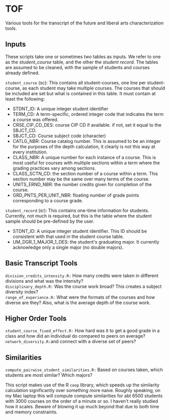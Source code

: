 # TOF
Various tools for the transcript of the future and liberal arts characterization tools.

## Inputs
These scripts take one or sometimes two tables as inputs. We refer to one as the *student_course* table, and the other the *student record*. The tables are assumed to be cleaned, with the sample of students and courses already defined.

`student_course` (sc): This contains all student-courses, one line per student-course, as each student may take multiple courses. The courses that should be included are set but what is contained in this table. It must contain at least the following:
* STDNT_ID: A unique integer student identifier
* TERM_CD: A term-specific, ordered integer code that indicates the term a course was offered.
* CRSE_CIP_CD_DES: course CIP CD if available. if not, set it equal to the SBJCT_CD.
* SBJCT_CD: Course subject code (character)
* CATLG_NBR: Course catalog number. This is assumed to be an integer for the purposes of the depth calculation, it clearly is not this way at every institution.
* CLASS_NBR: A unique number for each instance of a course. This is most useful for courses with multiple sections within a term where the grading practices vary among sections.
* CLASS_SCTN_CD: the section number of a course within a term. This section number may be the same over many terms of the course. 
* UNITS_ERND_NBR: the number credits given for completion of the course.
* GRD_PNTS_PER_UNIT_NBR: floating number of grade points corresponding to a course grade. 

`student_record` (sr): This contains one-time information for students. Currently, not much is required, but this is the table where the student sample should be pre-defined by the user.
* STDNT_ID: A unique integer student identifier. This ID should be consistent with that used in the student course table.
* UM_DGR_1_MAJOR_1_DES: the student's graduating major. It currently acknowledge only a single major (no double majors).

## Basic Transcript Tools
`division_credits_intensity.R:` How many credits were taken in different divisions and what was the intensity? <br/>
`disciplinary_depth.R:` Was the course work broad? This creates a subject diversity index? <br/>
`range_of_experience.R:` What were the formats of the courses and how diverse are they? Also, what is the average depth of the course work. <br/>

## Higher Order Tools
`student_course_fixed_effect.R:` How hard was it to get a good grade in a class and how did an individual do compared to peers on average? <br/>
`network_diversity.R:`and connect with a diverse set of peers? <br/>

## Similarities
`compute_pairwise_student_similarities.R:` Based on courses taken, which students are most similar? Which majors? 

This script makes use of the R `coop` library, which speeds up the similarity calculation significantly over something more naive. Roughly speaking, on my Mac laptop this will compute compute similarities for abt 6500 students with 3000 courses on the order of a minute or so. I haven't really studied how it scales. Beware of blowing it up much beyond that due to both time and memory constraints.
